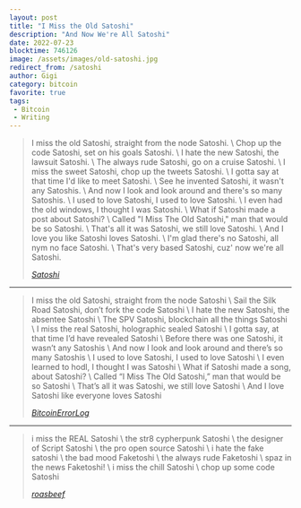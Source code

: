 ```yaml
---
layout: post
title: "I Miss the Old Satoshi"
description: "And Now We're All Satoshi"
date: 2022-07-23
blocktime: 746126
image: /assets/images/old-satoshi.jpg
redirect_from: /satoshi
author: Gigi
category: bitcoin
favorite: true
tags:
 - Bitcoin
 - Writing
---
```


> I miss the old Satoshi, straight from the node Satoshi. \\
> Chop up the code Satoshi, set on his goals Satoshi. \\
> I hate the new Satoshi, the lawsuit Satoshi. \\
> The always rude Satoshi, go on a cruise Satoshi. \\
> I miss the sweet Satoshi, chop up the tweets Satoshi. \\
> I gotta say at that time I'd like to meet Satoshi. \\
> See he invented Satoshi, it wasn't any Satoshis. \\
> And now I look and look around and there's so many Satoshis. \\
> I used to love Satoshi, I used to love Satoshi. \\
> I even had the old windows, I thought I was Satoshi. \\
> What if Satoshi made a post about Satoshi? \\
> Called "I Miss The Old Satoshi," man that would be so Satoshi. \\
> That's all it was Satoshi, we still love Satoshi. \\
> And I love you like Satoshi loves Satoshi. \\
> I'm glad there's no Satoshi, all nym no face Satoshi. \\
> That's very based Satoshi, cuz' now we're all Satoshi.
>
> <cite>[Satoshi][sn]</cite>

[sn]: https://archive.ph/Ip4B4

---


> I miss the old Satoshi, straight from the node Satoshi \\
> Sail the Silk Road Satoshi, don’t fork the code Satoshi \\
> I hate the new Satoshi, the absentee Satoshi \\
> The SPV Satoshi, blockchain all the things Satoshi \\
> I miss the real Satoshi, holographic sealed Satoshi \\
> I gotta say, at that time I’d have revealed Satoshi \\
> Before there was one Satoshi, it wasn’t any Satoshis \\
> And now I look and look around and there’s so many Satoshis \\
> I used to love Satoshi, I used to love Satoshi \\
> I even learned to hodl, I thought I was Satoshi \\
> What if Satoshi made a song, about Satoshi? \\
> Called “I Miss The Old Satoshi,” man that would be so Satoshi \\
> That’s all it was Satoshi, we still love Satoshi \\
> And I love Satoshi like everyone loves Satoshi
>
> <cite>[BitcoinErrorLog][jk]</cite>

[jk]: https://archive.ph/1L011

---


> i miss the REAL Satoshi \\
> the str8 cypherpunk Satoshi \\
> the designer of Script Satoshi \\
> the pro open source Satoshi \\
> i hate the fake satoshi \\
> the bad mood Faketoshi \\
> the always rude Faketoshi \\
> spaz in the news Faketoshi! \\
> i miss the chill Satoshi \\
> chop up some code Satoshi
>
> <cite>[roasbeef][rb]</cite>

[rb]: https://archive.ph/d7HTC
